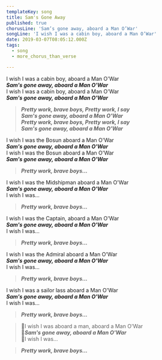 ```yaml
---
templateKey: song
title: Sam's Gone Away
published: true
chorusLine: 'Sam’s gone away, aboard a Man O’War'
songLine: 'I wish I was a cabin boy, aboard a Man O’War'
date: 2019-03-07T08:05:12.000Z
tags:
  - song
  - more_chorus_than_verse

---
```

I wish I was a cabin boy, aboard a Man O'War\
***Sam's gone away, aboard a Man O'War***\
I wish I was a cabin boy, aboard a Man O'War\
***Sam's gone away, aboard a Man O'War***

> ***Pretty work, brave boys, Pretty work, I say\
Sam's gone away, aboard a Man O'War\
Pretty work, brave boys, Pretty work, I say\
Sam's gone away, aboard a Man O'War***

I wish I was the Bosun aboard a Man O'War\
***Sam's gone away, aboard a Man O'War***\
I wish I was the Bosun aboard a Man O'War\
***Sam's gone away, aboard a Man O'War***

> ***Pretty work, brave boys...***

I wish I was the Midshipman aboard a Man O'War\
***Sam\'s gone away, aboard a Man O'War***\
I wish I was...

> ***Pretty work, brave boys...***

I wish I was the Captain, aboard a Man O'War\
***Sam's gone away, aboard a Man O'War***\
I wish I was...

> ***Pretty work, brave boys...***

I wish I was the Admiral aboard a Man O'War\
***Sam's gone away, aboard a Man O'War***\
I wish I was...

> ***Pretty work, brave boys...***

I wish I was a sailor lass aboard a Man O'War\
***Sam's gone away, aboard a Man O'War***\
I wish I was...

> ***Pretty work, brave boys...***

> 🔷I wish I was aboard a man, aboard a Man O'War\
🔷***Sam's gone away, aboard a Man O'War***\
🔷I wish I was...

> ***Pretty work, brave boys...***
